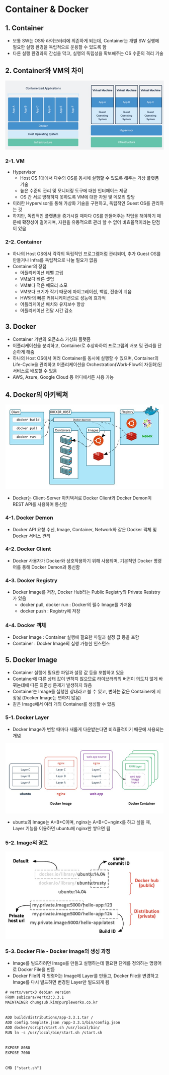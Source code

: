 # Container & Docker

## 1. Container
- 보통 SW는 OS와 라이브러리에 의존하게 되는데, Container는 개별 SW 실행에 필요한 실행 환경을 독립적으로 운용할 수 있도록 함
- 다른 실행 환경과의 간섭을 막고, 실행의 독립성을 확보해주는 OS 수준의 격리 기술

## 2. Container와 VM의 차이

<p align="center"><img src="../imagespace/docker1.jpg"></p>

### 2-1. VM
- Hypervisor
  - Host OS 1대에서 다수의 OS를 동시에 실행할 수 있도록 해주는 가상 플랫폼 기술
  - 높은 수준의 관리 및 모니터링 도구에 대한 인터페이스 제공
  - OS 간 서로 방해하지 못하도록 VM에 대한 자원 및 메모리 할당
- 이러한 Hypervisor를 통해 가상화 기술을 구현하고, 독립적인 Guest OS를 관리하는 것
- 하지만, 독립적인 플랫폼을 증가시킬 때마다 OS를 만들어주는 작업을 해야하기 때문에 확장성이 떨어지며, 자원을 유동적으로 관리 할 수 없어 비효율적이라는 단점이 있음

### 2-2. Container
- 하나의 Host OS에서 각각의 독립적인 프로그램처럼 관리되며, 추가 Guest OS를 만들거나 Infra를 독립적으로 나눌 필요가 없음
- Container의 장점
  - 어플리케이션 레벨 고립
  - VM보다 빠른 셋업
  - VM보다 적은 메모리 소모
  - VM보다 크기가 작기 때문에 마이그레이션, 백업, 전송이 쉬움
  - HW와의 빠른 커뮤니케이션으로 성능에 효과적
  - 어플리케이션 배치와 유지보수 향상
  - 어플리케이션 전달 시간 감소

## 3. Docker
- Container 기반의 오픈소스 가상화 플랫폼
- 어플리케이션을 분리하고, Container로 추상화하여 프로그램의 배포 및 관리를 단순하게 해줌
- 하나의 Host OS에서 여러 Container를 동시에 실행할 수 있으며, Container의 Life-Cycle을 관리하고 어플리케이션을 Orchestration(Work-Flow의 자동화)된 서비스로 배포할 수 있음
- AWS, Azure, Google Cloud 등 어디에서든 사용 가능

## 4. Docker의 아키텍쳐

<p align="center"><img src="../imagespace/docker2.jpg"></p>

- Docker는 Client-Server 아키텍쳐로 Docker Client와 Docker Demon이 REST API를 사용하여 통신함

### 4-1. Docker Demon
- Docker API 요청 수신, Image, Container, Network와 같은 Docker 객체 및 Docker 서비스 관리

### 4-2. Docker Client
- Docker 사용자가 Docker와 상호작용하기 위해 사용되며, 기본적인 Docker 명령어를 통해 Docker Demon과 통신함

### 4-3. Docker Registry
- Docker Image를 저장, Docker Hub라는 Public Registry와 Private Resistry가 있음
  - docker pull, docker run : Docker의 필수 Image를 가져옴
  - docker push : Registry에 저장

### 4-4. Docker 객체
- Docker Image : Container 실행에 필요한 파일과 설정 값 등을 포함
- Container : Docker Image의 실행 가능한 인스턴스

## 5. Docker Image
- Container 실행에 필요한 파일과 설정 값 등을 포함하고 있음
- Container에 따른 상태 값이 변하지 않으므로 라이브러리의 버젼이 의도치 않게 바뀌는데에 따른 의존성 문제가 발생하지 않음
- Container는 Image를 실행한 상태라고 볼 수 있고, 변하는 값은 Container에 저장됨 (Docker Image는 변하지 않음)
- 같은 Image에서 여러 개의 Container를 생성할 수 있음

### 5-1. Docker Layer

- Docker Image가 변할 때마다 새롭게 다운받는다면 비효율적이기 때문에 사용되는 개념
  
<p align="center"><img src="../imagespace/docker3.jpg"></p>

- ubuntu의 Image는 A+B+C이며, nginx는 A+B+C+nginx를 하고 싶을 때, Layer 기능을 이용하면 ubuntu에 nginx만 쌓으면 됨

### 5-2. Image의 경로

<p align="center"><img src="../imagespace/docker4.jpg"></p>

### 5-3. Docker File - Docker Image의 생성 과정

- Image를 빌드하려면 Image를 만들고 실행하는데 필요한 단계를 정의하는 명령어로 Docker File을 만듬
- Docker File의 각 명령어는 Image에 Layer를 만들고, Docker File을 변경하고 Image를 다시 빌드하면 변경된 Layer만 빌드되게 됨

```docker
# vertx/vertx3 debian version
FROM subicura/vertx3:3.3.1
MAINTAINER chungsub.kim@purpleworks.co.kr


ADD build/distributions/app-3.3.1.tar /
ADD config.template.json /app-3.3.1/bin/config.json
ADD docker/script/start.sh /usr/local/bin/
RUN ln -s /usr/local/bin/start.sh /start.sh


EXPOSE 8080
EXPOSE 7000


CMD ["start.sh"]
```
